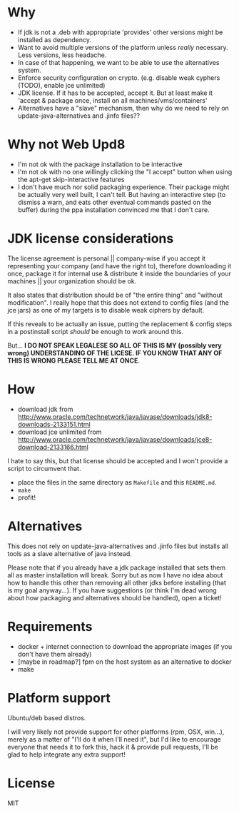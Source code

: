Why
=
- If jdk is not a .deb with appropriate 'provides' other versions might be installed as dependency.
- Want to avoid multiple versions of the platform unless *really* necessary. Less versions, less headache.
- In case of that happening, we want to be able to use the alternatives system.
- Enforce security configuration on crypto. (e.g. disable weak cyphers (TODO), enable jce unlimited)
- JDK license. If it has to be accepted, accept it. But at least make it 'accept & package once, install on all machines/vms/containers'
- Alternatives have a "slave" mechanism, then why do we need to rely on update-java-alternatives and .jinfo files??

Why not Web Upd8
=
- I'm not ok with the package installation to be interactive
- I'm not ok with no one willingly clicking the "I accept" button when using the apt-get skip-interactive features 
- I don't have much nor solid packaging experience. Their package might be actually very well built, I can't tell. But having an interactive step (to dismiss a warn, and eats other eventual commands pasted on the buffer) during the ppa installation convinced me that I don't care.

JDK license considerations
=
The license agreement is personal || company-wise if you accept it representing your company (and have the right to), therefore downloading it once, package it for internal use & distribute it inside the boundaries of your machines || your organization should be ok.

It also states that distribution should be of "the entire thing" and "without modification". I really hope that this does not extend to config files (and the jce jars) as one of my targets is to disable weak ciphers by default.

If this reveals to be actually an issue, putting the replacement & config steps in a postinstall script *should* be enough to work around this.

But... **I DO NOT SPEAK LEGALESE SO ALL OF THIS IS MY (possibly very wrong) UNDERSTANDING OF THE LICESE. IF YOU KNOW THAT ANY OF THIS IS WRONG PLEASE TELL ME AT ONCE**.

How
=
- download jdk from http://www.oracle.com/technetwork/java/javase/downloads/jdk8-downloads-2133151.html
- download jce unlimited from http://www.oracle.com/technetwork/java/javase/downloads/jce8-download-2133166.html

I hate to say this, but that license should be accepted and I won't provide a script to circumvent that. 

- place the files in the same directory as `Makefile` and this `README.md`.
- `make`
- profit!

Alternatives
=
This does not rely on update-java-alternatives and .jinfo files but installs all tools as a slave alternative of java instead.

Please note that if you already have a jdk package installed that sets them all as master installation will break.
Sorry but as now I have no idea about how to handle this other than removing all other jdks before installing (that is my goal anyway...). If you have suggestions (or think I'm dead wrong about how packaging and alternatives should be handled), open a ticket!

Requirements
=
- docker + internet connection to download the appropriate images (if you don't have them already)
- [maybe in roadmap?] fpm on the host system as an alternative to docker
- make

Platform support
=
Ubuntu/deb based distros.

I will very likely not provide support for other platforms (rpm, OSX, win...), merely as a matter of "I'll do it when I'll need it", but I'd like to encourage everyone that needs it to fork this, hack it & provide pull requests, I'll be glad to help integrate any extra support!

License
=
MIT
